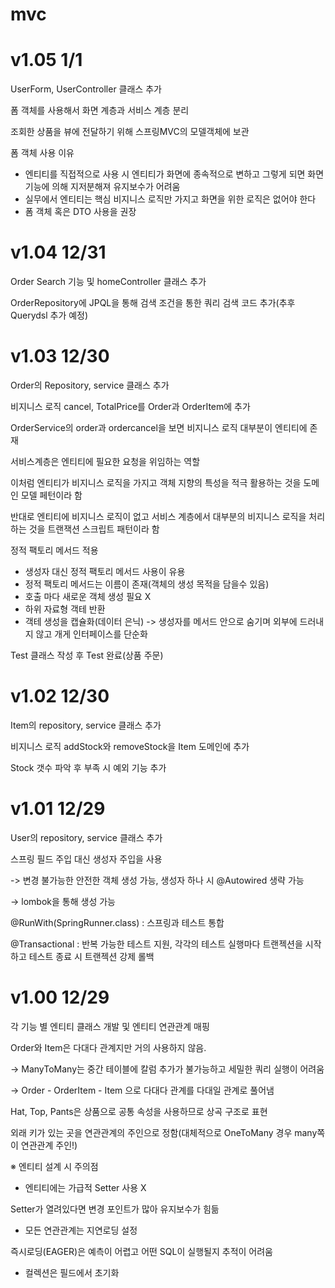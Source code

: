 # mvc

# v1.05 1/1

UserForm, UserController 클래스 추가

폼 객체를 사용해서 화면 계층과 서비스 계층 분리

조회한 상품을 뷰에 전달하기 위해 스프링MVC의 모델객체에 보관

폼 객체 사용 이유

- 엔티티를 직접적으로 사용 시 엔티티가 화면에 종속적으로 변하고 그렇게 되면 화면 기능에 의해 지저분해져 유지보수가 어려움
- 실무에서 엔티티는 핵심 비지니스 로직만 가지고 화면을 위한 로직은 없어야 한다
- 폼 객체 혹은 DTO 사용을 권장

# v1.04 12/31

Order Search 기능 및 homeController 클래스 추가

OrderRepository에 JPQL을 통해 검색 조건을 통한 쿼리 검색 코드 추가(추후 Querydsl 추가 예정)
# v1.03 12/30

Order의 Repository, service 클래스 추가

비지니스 로직 cancel, TotalPrice를 Order과 OrderItem에 추가

OrderService의 order과 ordercancel을 보면 비지니스 로직 대부분이 엔티티에 존재

서비스계층은 엔티티에 필요한 요청을 위임하는 역할

이처럼 엔티티가 비지니스 로직을 가지고 객체 지향의 특성을 적극 활용하는 것을 도메인 모델 페턴이라 함

반대로 엔티티에 비지니스 로직이 없고 서비스 계층에서 대부분의 비지니스 로직을 처리하는 것을 트랜잭션 스크립트 패턴이라 함


정적 팩토리 메서드 적용

- 생성자 대신 정적 팩토리 메서드 사용이 유용
- 정적 팩토리 메서드는 이름이 존재(객체의 생성 목적을 담을수 있음)
- 호출 마다 새로운 객체 생성 필요 X
- 하위 자료형 객테 반환
- 객테 생성을 캡슐화(데이터 은닉) -> 생성자를 메서드 안으로 숨기며 외부에 드러내지 않고 개게 인터페이스를 단순화

Test 클래스 작성 후 Test 완료(상품 주문)


# v1.02 12/30

Item의 repository, service 클래스 추가

비지니스 로직 addStock와 removeStock을 Item 도메인에 추가

Stock 갯수 파악 후 부족 시 예외 기능 추가

# v1.01 12/29

User의 repository, service 클래스 추가 

스프링 필드 주입 대신 생성자 주입을 사용

-> 변경 불가능한 안전한 객체 생성 가능, 생성자 하나 시 @Autowired 생략 가능

-> lombok을 통해 생성 가능

@RunWith(SpringRunner.class) : 스프링과 테스트 통합

@Transactional : 반복 가능한 테스트 지원, 각각의 테스트 실행마다 트랜젝션을 시작하고 테스트 종료 시 트랜젝션 강제 롤백
# v1.00 12/29

각 기능 별 엔티티 클래스 개발 및 엔티티 연관관계 매핑

Order와 Item은 다대다 관계지만 거의 사용하지 않음.

-> ManyToMany는 중간 테이블에 칼럼 추가가 불가능하고 세밀한 쿼리 실행이 어려움

-> Order - OrderItem - Item 으로 다대다 관계를 다대일 관계로 풀어냄

Hat, Top, Pants은 상품으로 공통 속성을 사용하므로 상곡 구조로 표현

외래 키가 있는 곳을 연관관계의 주인으로 정함(대체적으로 OneToMany 경우 many쪽이 연관관계 주인!)

※ 엔티티 설계 시 주의점
- 엔티티에는 가급적 Setter 사용 X

Setter가 열려있다면 변경 포인트가 많아 유지보수가 힘듦

- 모든 연관관계는 지연로딩 설정

즉시로딩(EAGER)은 예측이 어렵고 어떤 SQL이 실행될지 추적이 어려움

- 컬렉션은 필드에서 초기화

